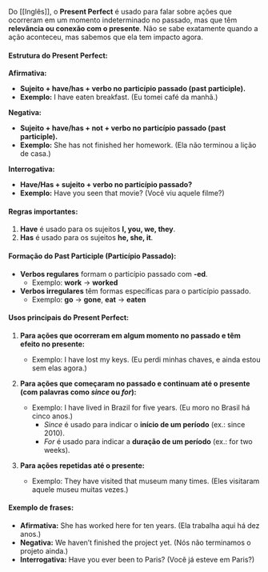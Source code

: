 Do [[Inglês]], o **Present Perfect** é usado para falar sobre ações que ocorreram em um momento indeterminado no passado, mas que têm **relevância ou conexão com o presente**. Não se sabe exatamente quando a ação aconteceu, mas sabemos que ela tem impacto agora.

#### **Estrutura do Present Perfect:**

**Afirmativa:**

- **Sujeito + have/has + verbo no particípio passado (past participle).**
- **Exemplo:** I have eaten breakfast. (Eu tomei café da manhã.)

**Negativa:**

- **Sujeito + have/has + not + verbo no particípio passado (past participle).**
- **Exemplo:** She has not finished her homework. (Ela não terminou a lição de casa.)

**Interrogativa:**

- **Have/Has + sujeito + verbo no particípio passado?**
- **Exemplo:** Have you seen that movie? (Você viu aquele filme?)

#### **Regras importantes:**
 
1. **Have** é usado para os sujeitos **I, you, we, they**.
2. **Has** é usado para os sujeitos **he, she, it**.
 
#### **Formação do Past Participle (Particípio Passado):**

- **Verbos regulares** formam o particípio passado com **-ed**.
    - Exemplo: **work** → **worked**
- **Verbos irregulares** têm formas específicas para o particípio passado.
    - Exemplo: **go** → **gone**, **eat** → **eaten**

#### **Usos principais do Present Perfect:**

1. **Para ações que ocorreram em algum momento no passado e têm efeito no presente:**
    
    - Exemplo: I have lost my keys. (Eu perdi minhas chaves, e ainda estou sem elas agora.)
2. **Para ações que começaram no passado e continuam até o presente (com palavras como _since_ ou _for_):**
    
    - Exemplo: I have lived in Brazil for five years. (Eu moro no Brasil há cinco anos.)
        - _Since_ é usado para indicar o **início de um período** (ex.: since 2010).
        - _For_ é usado para indicar a **duração de um período** (ex.: for two weeks).
3. **Para ações repetidas até o presente:**
    
    - Exemplo: They have visited that museum many times. (Eles visitaram aquele museu muitas vezes.)

#### **Exemplo de frases:**

- **Afirmativa:** She has worked here for ten years. (Ela trabalha aqui há dez anos.)
- **Negativa:** We haven’t finished the project yet. (Nós não terminamos o projeto ainda.)
- **Interrogativa:** Have you ever been to Paris? (Você já esteve em Paris?)